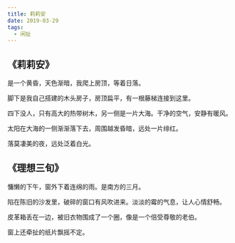 ```yaml
---
title: 莉莉安
date: 2019-03-29
tags:
  - 闲扯
---
```

## 《莉莉安》

是一个黄昏，天色渐暗，我爬上房顶，等着日落。

脚下是我自己搭建的木头房子，房顶扁平，有一根藤梯连接到这里。

四下没人，只有高大的热带树木，另一侧是一片大海。干净的空气，安静有暖风。

太阳在大海的一侧渐渐落下去，周围越发昏暗，远处一片绯红。

落莫凄美的夜，远处泛着白光。

## 《理想三旬》

慵懒的下午，窗外下着连绵的雨。是南方的三月。

陷在陈旧的沙发里，破碎的窗口有风吹进来。淡淡的霉的气息，让人心情舒畅。

皮革箱丢在一边，被旧衣物围成了一个圈，像是一个倍受尊敬的老伯。

窗上还牵扯的纸片飘摇不定。

